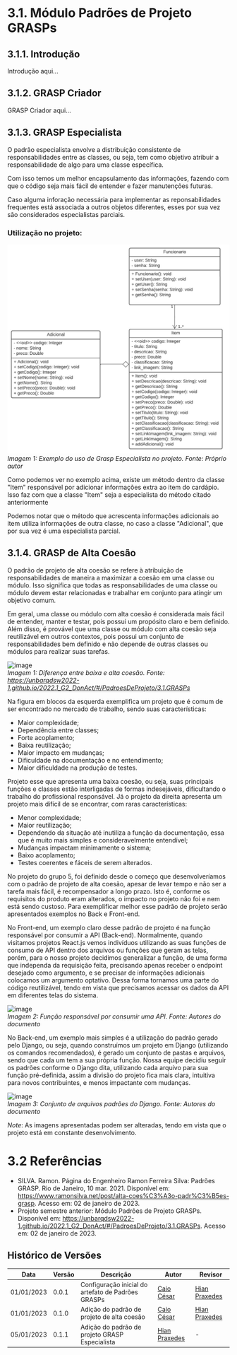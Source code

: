# 3.1. Módulo Padrões de Projeto GRASPs

## 3.1.1. Introdução

Introdução aqui...

## 3.1.2. GRASP Criador

GRASP Criador aqui...

## 3.1.3. GRASP Especialista

O padrão especialista envolve a distribuição consistente de responsabilidades entre as classes, ou seja, tem como objetivo atribuir a responsabilidade de algo para uma classe específica. 

Com isso temos um melhor encapsulamento das informações, fazendo com que o código seja mais fácil de entender e fazer manutenções futuras.

Caso alguma inforação necessária para implementar as reponsabilidades frequentes está associada a outros objetos diferentes, esses por sua vez são considerados especialistas parciais.

### Utilização no projeto:

![image](../assets/print-23.jpeg)<br>
*Imagem 1: Exemplo do uso de Grasp Especialista no projeto. Fonte: Próprio autor*

Como podemos ver no exemplo acima, existe um método dentro da classe "Item" responsável por adicionar informações extra ao item do cardápio. Isso faz com que a classe "Item" seja a especialista do método citado anteriormente

Podemos notar que o método que acrescenta informações adicionais ao item utiliza informações de outra classe, no caso a classe "Adicional", que por sua vez é uma especialista parcial.

## 3.1.4. GRASP de Alta Coesão

O padrão de projeto de alta coesão se refere à atribuição de responsabilidades de maneira a maximizar a coesão em uma classe ou módulo. Isso significa que todas as responsabilidades de uma classe ou módulo devem estar relacionadas e trabalhar em conjunto para atingir um objetivo comum.

Em geral, uma classe ou módulo com alta coesão é considerada mais fácil de entender, manter e testar, pois possui um propósito claro e bem definido. Além disso, é provável que uma classe ou módulo com alta coesão seja reutilizável em outros contextos, pois possui um conjunto de responsabilidades bem definido e não depende de outras classes ou módulos para realizar suas tarefas.

![image](https://user-images.githubusercontent.com/54439337/210288575-24b5048f-f2f4-4007-985a-c3b0bf456289.png)<br>
*Imagem 1: Diferença entre baixa e alta coesão. Fonte: https://unbarqdsw2022-1.github.io/2022.1_G2_DonAct/#/PadroesDeProjeto/3.1.GRASPs*

Na figura em blocos da esquerda exemplifica um projeto que é comum de ser encontrado no mercado de trabalho, sendo suas características: 
- Maior complexidade; 
- Dependência entre classes; 
- Forte acoplamento; 
- Baixa reutilização; 
- Maior impacto em mudanças; 
- Dificuldade na documentação e no entendimento; 
- Maior dificuldade na produção de testes.

Projeto esse que apresenta uma baixa coesão, ou seja, suas principais funções e classes estão interligadas de formas indesejáveis, dificultando o trabalho do profissional responsável. Já o projeto da direita apresenta um projeto mais difícil de se encontrar, com raras características: 
- Menor complexidade; 
- Maior reutilização; 
- Dependendo da situação até inutiliza a função da documentação, essa que é muito mais simples e consideravelmente entendível;
- Mudanças impactam minimamente o sistema;
- Baixo acoplamento;
- Testes coerentes e fáceis de serem alterados. 

No projeto do grupo 5, foi definido desde o começo que desenvolveríamos com o padrão de projeto de alta coesão, apesar de levar tempo e não ser a tarefa mais fácil, é recompensador a longo prazo. Isto é, conforme os requisitos do produto eram alterados, o impacto no projeto não foi e nem está sendo custoso. Para exemplificar melhor esse padrão de projeto serão apresentados exemplos no Back e Front-end.

No Front-end, um exemplo claro desse padrão de projeto é na função responsável por consumir a API (Back-end). Normalmente, quando visitamos projetos React.js vemos indivíduos utilizando as suas funções de consumo de API dentro dos arquivos ou funções que geram as telas, porém, para o nosso projeto decidimos generalizar a função, de uma forma que independa da requisição feita, precisando apenas receber o endpoint desejado como argumento, e se precisar de informações adicionais colocamos um argumento optativo. Dessa forma tornamos uma parte do código reutilizável, tendo em vista que precisamos acessar os dados da API em diferentes telas do sistema.

![image](https://user-images.githubusercontent.com/54439337/210289542-5a8695fb-4126-4f00-8b79-f889bf478ff4.png)<br>
*Imagem 2: Função responsável por consumir uma API. Fonte: Autores do documento*

No Back-end, um exemplo mais simples é a utilização do padrão gerado pelo Django, ou seja, quando construímos um projeto em Django (utilizando os comandos recomendados), é gerado um conjunto de pastas e arquivos, sendo que cada um tem a sua própria função. Nossa equipe decidiu seguir os padrões conforme o Django dita, utilizando cada arquivo para sua função pré-definida, assim a divisão do projeto fica mais clara, intuitiva para novos contribuintes, e menos impactante com mudanças.

![image](https://user-images.githubusercontent.com/54439337/210289958-dd5f172c-b180-43bd-bb88-234702aab02d.png)<br>
*Imagem 3: Conjunto de arquivos padrões do Django. Fonte: Autores do documento*

*Note*: As imagens apresentadas podem ser alteradas, tendo em vista que o projeto está em constante desenvolvimento.

# 3.2 Referências

* SILVA. Ramon. Página do Engenheiro Ramon Ferreira Silva: Padrões GRASP. Rio de Janeiro, 10 mar. 2021. Disponível em: https://www.ramonsilva.net/post/alta-coes%C3%A3o-padr%C3%B5es-grasp. Acesso em: 02 de janeiro de 2023.
* Projeto semestre anterior: Módulo Padrões de Projeto GRASPs. Disponível em: https://unbarqdsw2022-1.github.io/2022.1_G2_DonAct/#/PadroesDeProjeto/3.1.GRASPs. Acesso em: 02 de janeiro de 2023.

## Histórico de Versões

|    Data    | Versão |            Descrição           |       Autor     |    Revisor    |
|  --------  |  ----  |            ----------          | --------------- |    -------    |
| 01/01/2023 |  0.0.1 |  Configuração inicial do artefato de Padrões GRASPs | [Caio César](https://github.com/oCaioOliveira) | [Hian Praxedes](https://github.com/HianPraxedes) |
| 01/01/2023 |  0.1.0 |  Adição do padrão de projeto de alta coesão | [Caio César](https://github.com/oCaioOliveira) | [Hian Praxedes](https://github.com/HianPraxedes) |
| 05/01/2023 |  0.1.1 |  Adição do padrão de projeto GRASP Especialista | [Hian Praxedes](https://github.com/HianPraxedes) | - |
